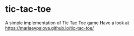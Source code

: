 # tic-tac-toe
A simple implementation of Tic Tac Toe game
Have a look at https://mariaevpalova.github.io/tic-tac-toe/
